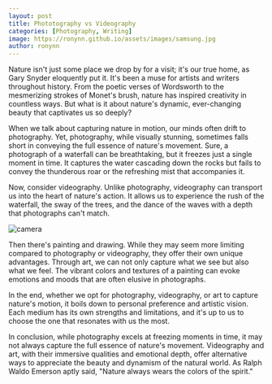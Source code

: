 ```yaml
---
layout: post
title: Phototography vs Videography
categories: [Photography, Writing]
image: https://ronynn.github.io/assets/images/samsung.jpg
author: ronynn
---
```


Nature isn't just some place we drop by for a visit; it's our true home, as Gary Snyder eloquently put it. It's been a muse for artists and writers throughout history. From the poetic verses of Wordsworth to the mesmerizing strokes of Monet's brush, nature has inspired creativity in countless ways. But what is it about nature's dynamic, ever-changing beauty that captivates us so deeply?

When we talk about capturing nature in motion, our minds often drift to photography. Yet, photography, while visually stunning, sometimes falls short in conveying the full essence of nature's movement. Sure, a photograph of a waterfall can be breathtaking, but it freezes just a single moment in time. It captures the water cascading down the rocks but fails to convey the thunderous roar or the refreshing mist that accompanies it.

Now, consider videography. Unlike photography, videography can transport us into the heart of nature's action. It allows us to experience the rush of the waterfall, the sway of the trees, and the dance of the waves with a depth that photographs can't match.

![camera](https://ronynn.github.io/assets/images/samsung.jpg)

Then there's painting and drawing. While they may seem more limiting compared to photography or videography, they offer their own unique advantages. Through art, we can not only capture what we see but also what we feel. The vibrant colors and textures of a painting can evoke emotions and moods that are often elusive in photographs.

In the end, whether we opt for photography, videography, or art to capture nature's motion, it boils down to personal preference and artistic vision. Each medium has its own strengths and limitations, and it's up to us to choose the one that resonates with us the most.

In conclusion, while photography excels at freezing moments in time, it may not always capture the full essence of nature's movement. Videography and art, with their immersive qualities and emotional depth, offer alternative ways to appreciate the beauty and dynamism of the natural world. As Ralph Waldo Emerson aptly said, "Nature always wears the colors of the spirit."
